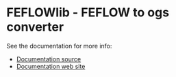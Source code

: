 # FEFLOWlib - FEFLOW to ogs converter

See the documentation for more info:

- [Documentation source](../../docs/user-guide/feflowlib.md)
- [Documentation web site](https://ogs.ogs.xyz/tools/ogstools/user-guide/feflowlib.html)
